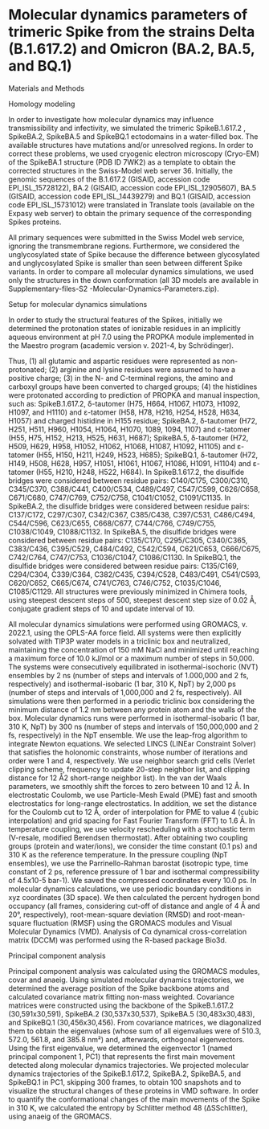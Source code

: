 # Molecular dynamics parameters of trimeric Spike from the strains Delta (B.1.617.2) and Omicron (BA.2, BA.5, and BQ.1)

Materials and Methods 

Homology modeling

In order to investigate how molecular dynamics may influence transmissibility and infectivity, we simulated the trimeric SpikeB.1.617.2 , SpikeBA.2,  SpikeBA.5 and SpikeBQ.1 ectodomains in a water-filled box. The available structures have mutations and/or unresolved regions. In order to correct these problems, we used cryogenic electron microscopy (Cryo-EM) of the SpikeBA.1 structure (PDB ID 7WK2) as a template to obtain the corrected structures in the Swiss-Model web server 36. Initially, the genomic sequences of the B.1.617.2 (GISAID, accession code EPI_ISL_15728122), BA.2 (GISAID, accession code EPI_ISL_12905607), BA.5 (GISAID, accession code EPI_ISL_14439279) and BQ.1 (GISAID, accession code EPI_ISL_15731012) were translated in Translate tools (available on the Expasy web server) to obtain the primary sequence of the corresponding Spikes proteins. 

All primary sequences were submitted in the Swiss Model web service, ignoring the transmembrane regions. Furthermore, we considered the unglycosylated state of Spike because the difference between glycosylated and unglycosylated Spike is smaller than seen between different Spike variants. In order to compare all molecular dynamics simulations, we used only the structures in the down conformation (all 3D models are available in Supplementary-files-S2 -Molecular-Dynamics-Parameters.zip). 

Setup for molecular dynamics simulations

In order to study the structural features of the Spikes, initially we determined the protonation states of ionizable residues in an implicitly aqueous environment at pH 7.0 using the PROPKA module implemented in the Maestro program (academic version v. 2021-4, by Schrödinger). 

Thus, (1) all glutamic and aspartic residues were represented as non-protonated; (2) arginine and lysine residues were assumed to have a positive charge; (3) in the N- and C-terminal regions, the amino and carboxyl groups have been converted to charged groups;  (4) the histidines were protonated according to prediction of PROPKA and manual inspection, such as: SpikeB.1.617.2, δ-tautomer (H75, H664, H1067, H1073, H1092, H1097, and H1110) and ε-tatomer (H58, H78, H216, H254, H528, H634, H1057) and charged histidine in H155 residue; SpikeBA.2, δ-tautomer (H72, H251, H511, H960, H1054, H1064, H1070, 1089, 1094, 1107) and ε-tatomer (H55, H75, H152, H213, H525, H631, H687); SpikeBA.5, δ-tautomer (H72, H509, H629, H958, H1052, H1062, H1068, H1087, H1092, H1105) and ε-tatomer (H55, H150, H211, H249, H523, H685); SpikeBQ.1, δ-tautomer (H72, H149, H508, H628, H957, H1051, H1061, H1067, H1086, H1091, H1104) and ε-tatomer (H55, H210, H248, H522, H684). In SpikeB.1.617.2, the disulfide bridges were considered between residue pairs: C140/C175, C300/C310, C345/C370, C388/C441, C400/C534, C489/C497, C547/C599, C626/C658, C671/C680,  C747/C769, C752/C758, C1041/C1052, C1091/C1135. In SpikeBA.2, the disulfide bridges were considered between residue pairs: C137/C172, C297/C307, C342/C367, C385/C438, C397/C531, C486/C494, C544/C596, C623/C655, C668/C677,  C744/C766, C749/C755, C1038/C1049, C1088/C1132. In SpikeBA.5, the disulfide bridges were considered between residue pairs: C135/C170, C295/C305, C340/C365, C383/C436, C395/C529, C484/C492, C542/C594, C621/C653, C666/C675,  C742/C764, C747/C753, C1036/C1047, C1086/C1130. In SpikeBQ.1, the disulfide bridges were considered between residue pairs: C135/C169, C294/C304, C339/C364, C382/C435, C394/C528, C483/C491, C541/C593, C620/C652, C665/C674,  C741/C763, C746/C752, C1035/C1046, C1085/C1129. All structures were previously minimized in Chimera tools, using steepest descent steps of 500, steepest descent step size of 0.02 Å, conjugate gradient steps of 10 and update interval of 10.

All molecular dynamics simulations were performed using GROMACS, v. 2022.1, using the OPLS-AA force field. All systems were then explicitly solvated with TIP3P water models in a triclinic box and neutralized, maintaining the concentration of 150 mM NaCl and minimized until reaching a maximum force of 10.0 kJ/mol or a maximum number of steps in 50,000. The systems were consecutively equilibrated in isothermal-isochoric (NVT) ensembles by 2 ns (number of steps and intervals of 1.000,000 and 2 fs, respectively) and isothermal-isobaric (1 bar, 310 K, NpT) by 2,000 ps (number of steps and intervals of 1,000,000 and 2 fs, respectively). All simulations were then performed in a periodic triclinic box considering the minimum distance of 1.2 nm between any protein atom and the walls of the box. Molecular dynamics runs were performed in isothermal-isobaric (1 bar, 310 K, NpT) by 300 ns (number of steps and intervals of 150,000,000 and 2 fs, respectively) in the NpT ensemble. We use the leap-frog algorithm to integrate Newton equations. We selected LINCS (LINEar Constraint Solver) that satisfies the holonomic constraints, whose number of iterations and order were 1 and 4, respectively. We use neighbor search grid cells (Verlet clipping scheme, frequency to update 20-step neighbor list, and clipping distance for 12 Å2 short-range neighbor list). In the van der Waals parameters, we smoothly shift the forces to zero between 10 and 12 Å. In electrostatic Coulomb, we use Particle-Mesh Ewald (PME) fast and smooth electrostatics for long-range electrostatics. In addition, we set the distance for the Coulomb cut to 12 Å, order of interpolation for PME to value 4 (cubic interpolation) and grid spacing for Fast Fourier Transform (FFT) to 1.6 Å. In temperature coupling, we use velocity rescheduling with a stochastic term (V-resale, modified Berendsen thermostat). After obtaining two coupling groups (protein and water/ions), we consider the time constant (0.1 ps) and 310 K as the reference temperature. In the pressure coupling (NpT ensembles), we use the Parrinello-Rahman barostat (isotropic type, time constant of 2 ps, reference pressure of 1 bar and isothermal compressibility of 4.5x10-5 bar-1). We saved the compressed coordinates every 10.0 ps. In molecular dynamics calculations, we use periodic boundary conditions in xyz coordinates (3D space). We then calculated the percent hydrogen bond occupancy (all frames, considering cut-off of distance and angle of 4 Å and 20°, respectively), root-mean-square deviation (RMSD) and root-mean-square fluctuation (RMSF) using the GROMACS modules and Visual Molecular Dynamics (VMD). Analysis of Cα dynamical cross-correlation matrix (DCCM) was performed using the R-based package Bio3d. 

Principal component analysis

Principal component analysis was calculated using the GROMACS modules, covar and anaeig. Using simulated molecular dynamics trajectories, we determined the average position of the Spike backbone atoms and calculated covariance matrix fitting non-mass weighted. Covariance matrices were constructed using the backbone of the SpikeB.1.617.2 (30,591x30,591), SpikeBA.2 (30,537x30,537), SpikeBA.5 (30,483x30,483), and SpikeBQ.1 (30,456x30,456). From covariance matrices, we diagonalized them to obtain the eigenvalues (whose sum of all eigenvalues were of 510.3, 572.0, 561.8, and 385.8 nm²) and, afterwards, orthogonal eigenvectors. Using the first eigenvalue, we determined the eigenvector 1 (named principal component 1, PC1) that represents the first main movement detected along molecular dynamics trajectories. We projected molecular dynamics trajectories of the SpikeB.1.617.2, SpikeBA.2, SpikeBA.5, and SpikeBQ.1 in PC1, skipping 300 frames, to obtain 100 snapshots and to visualize the structural changes of these proteins in VMD software. In order to quantify the conformational changes of the main movements of the Spike in 310 K, we calculated the entropy by Schlitter method 48 (ΔSSchlitter), using anaeig of the GROMACS.
